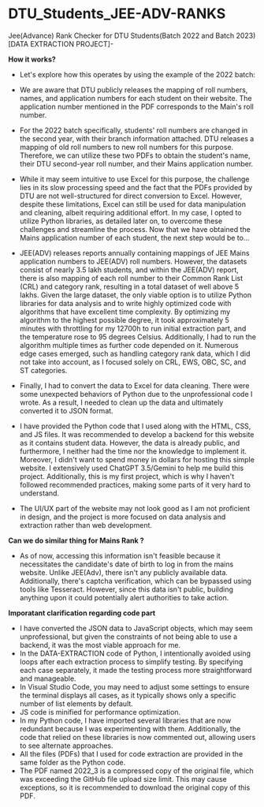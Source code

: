 # DTU_Students_JEE-ADV-RANKS

Jee(Advance) Rank Checker for DTU Students(Batch 2022 and Batch 2023)[DATA EXTRACTION PROJECT]-

**How it works?**

* Let's explore how this operates by using the example of the 2022 batch:

* We are aware that DTU publicly releases the mapping of roll numbers, names, and application numbers for each student on their website. The application number mentioned in the PDF corresponds to the Main's roll number.

* For the 2022 batch specifically, students' roll numbers are changed in the second year, with their branch information attached. DTU releases a mapping of old roll numbers to new roll numbers for this purpose. Therefore, we can utilize these two PDFs to obtain the student's name, their DTU second-year roll number, and their Mains application number.

* While it may seem intuitive to use Excel for this purpose, the challenge lies in its slow processing speed and the fact that the PDFs provided by DTU are not well-structured for direct conversion to Excel. However, despite these limitations, Excel can still be used for data manipulation and cleaning, albeit requiring additional effort. In my case, I opted to utilize Python libraries, as detailed later on, to overcome these challenges and streamline the process.
Now that we have obtained the Mains application number of each student, the next step would be to...

* JEE(ADV) releases reports annually containing mappings of JEE Mains application numbers to JEE(ADV) roll numbers. However, the datasets consist of nearly 3.5 lakh students, and within the JEE(ADV) report, there is also mapping of each roll number to their Common Rank List (CRL) and category rank, resulting in a total dataset of well above 5 lakhs. Given the large dataset, the only viable option is to utilize Python libraries for data analysis and to write highly optimized code with algorithms that have excellent time complexity. By optimizing my algorithm to the highest possible degree, it took approximately 5 minutes with throttling for my 12700h to run initial extraction part, and the temperature rose to 95 degrees Celsius. Additionally, I had to run the algorithm multiple times as further code depended on it. Numerous edge cases emerged, such as handling category rank data, which I did not take into account, as I focused solely on CRL, EWS, OBC, SC, and ST categories.

* Finally, I had to convert the data to Excel for data cleaning. There were some unexpected behaviors of Python due to the unprofessional code I wrote. As a result, I needed to clean up the data and ultimately converted it to JSON format.

* I have provided the Python code that I used along with the HTML, CSS, and JS files. It was recommended to develop a backend for this website as it contains student data. However, the data is already public, and furthermore, I neither had the time nor the knowledge to implement it. Moreover, I didn't want to spend money in dollars for hosting this simple website. I extensively used ChatGPT 3.5/Gemini to help me build this project. Additionally, this is my first project, which is why I haven't followed recommended practices, making some parts of it very hard to understand.

* The UI/UX part of the website may not look good as I am not proficient in design, and the project is more focused on data analysis and extraction rather than web development.

**Can we do similar thing for Mains Rank ?**

* As of now, accessing this information isn't feasible because it necessitates the candidate's date of birth to log in from the mains website. Unlike JEE(Adv), there isn't any publicly available data. Additionally, there's captcha verification, which can be bypassed using tools like Tesseract. However, since this data isn't public, building anything upon it could potentially alert authorities to take action.

**Imporatant clarification regarding code part**

* I have converted the JSON data to JavaScript objects, which may seem unprofessional, but given the constraints of not being able to use a backend, it was the most viable approach for me.
* In the DATA-EXTRACTION code of Python, I intentionally avoided using loops after each extraction process to simplify testing. By specifying each case separately, it made the testing process more straightforward and manageable.
* In Visual Studio Code, you may need to adjust some settings to ensure the terminal displays all cases, as it typically shows only a specific number of list elements by default.
* JS code is minified for performance optimization.
* In my Python code, I have imported several libraries that are now redundant because I was experimenting with them. Additionally, the code that relied on these libraries is now commented out, allowing users to see alternate approaches.
* All the files (PDFs) that I used for code extraction are provided in the same folder as the Python code.
* The PDF named 2022_3 is a compressed copy of the original file, which was exceeding the GitHub file upload size limit. This may cause exceptions, so it is recommended to download the original copy of this PDF.
